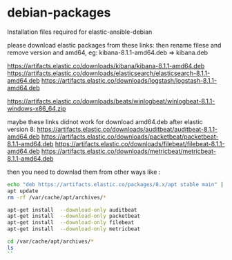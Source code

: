 # debian-packages
Installation files required for elastic-ansible-debian


please download elastic packages from these links:
then rename filese and remove version and amd64, eg: kibana-8.1.1-amd64.deb => kibana.deb

https://artifacts.elastic.co/downloads/kibana/kibana-8.1.1-amd64.deb
https://artifacts.elastic.co/downloads/elasticsearch/elasticsearch-8.1.1-amd64.deb
https://artifacts.elastic.co/downloads/logstash/logstash-8.1.1-amd64.deb


https://artifacts.elastic.co/downloads/beats/winlogbeat/winlogbeat-8.1.1-windows-x86_64.zip

maybe these links didnot work for download amd64.deb after elastic version 8:
https://artifacts.elastic.co/downloads/auditbeat/auditbeat-8.1.1-amd64.deb
https://artifacts.elastic.co/downloads/packetbeat/packetbeat-8.1.1-amd64.deb
https://artifacts.elastic.co/downloads/filebeat/filebeat-8.1.1-amd64.deb
https://artifacts.elastic.co/downloads/metricbeat/metricbeat-8.1.1-amd64.deb

then you need to downlad them from other ways like :
``` bash
echo "deb https://artifacts.elastic.co/packages/8.x/apt stable main" | sudo tee -a /etc/apt/sources.list.d/elastic-8.x.list
apt update
rm -rf /var/cache/apt/archives/*

apt-get install  --download-only auditbeat
apt-get install  --download-only packetbeat
apt-get install  --download-only filebeat
apt-get install  --download-only metricbeat

cd /var/cache/apt/archives/*
ls
``